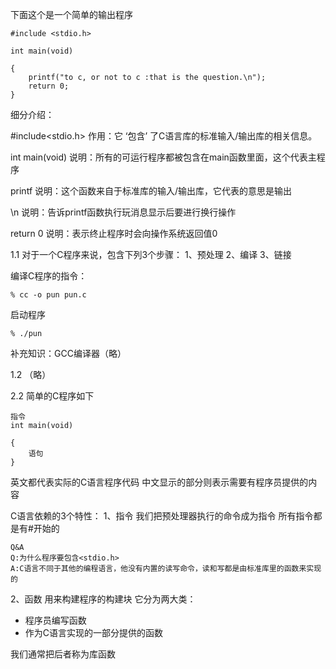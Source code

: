下面这个是一个简单的输出程序
```
#include <stdio.h>

int main(void)

{
    printf("to c, or not to c :that is the question.\n");
    return 0;
}
```
细分介绍：

#include<stdio.h>
作用：它 ‘包含’ 了C语言库的标准输入/输出库的相关信息。

int main(void)
说明：所有的可运行程序都被包含在main函数里面，这个代表主程序

printf
说明：这个函数来自于标准库的输入/输出库，它代表的意思是输出

\n
说明：告诉printf函数执行玩消息显示后要进行换行操作

return 0
说明：表示终止程序时会向操作系统返回值0

1.1
对于一个C程序来说，包含下列3个步骤：
1、预处理
2、编译
3、链接

编译C程序的指令：
```
% cc -o pun pun.c
```
启动程序
```
% ./pun
```
补充知识：GCC编译器（略）

1.2
（略）

2.2
简单的C程序如下
```
指令
int main(void)

{
    语句
}
```
英文都代表实际的C语言程序代码
中文显示的部分则表示需要有程序员提供的内容

C语言依赖的3个特性：
1、指令
我们把预处理器执行的命令成为指令
所有指令都是有#开始的
```
Q&A
Q:为什么程序要包含<stdio.h>
A:C语言不同于其他的编程语言，他没有内置的读写命令，读和写都是由标准库里的函数来实现的
```
2、函数
用来构建程序的构建块
它分为两大类：
- 程序员编写函数
- 作为C语言实现的一部分提供的函数 

我们通常把后者称为库函数


